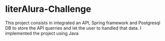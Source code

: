 # literAlura-Challenge

This project consists in integrated an API,  Spring framework and Postgresql DB to store the API querries and let the user to handled that data. I implemented the project using Java 
